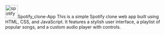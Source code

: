 <img width="40" height="43" alt="spotify" src="https://github.com/user-attachments/assets/4c6570a1-9d47-49ce-a0a1-49a1336fb578" />Spotify_clone-App
This is a simple Spotify clone web app built using HTML, CSS, and JavaScript. It features a stylish user interface, a playlist of popular songs, and a custom audio player with controls.
